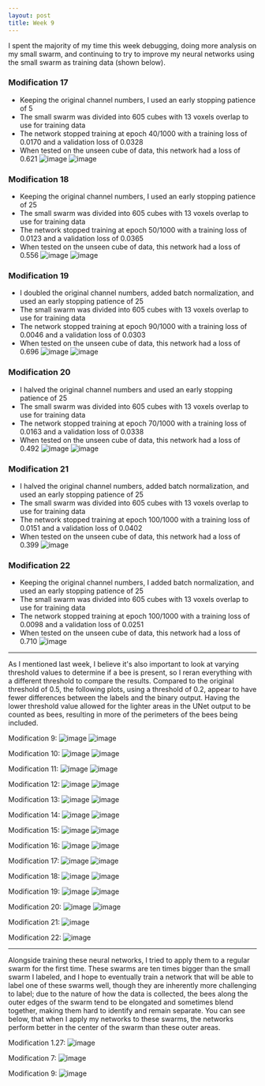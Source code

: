 ```yaml
---
layout: post
title: Week 9
---
```



I spent the majority of my time this week debugging, doing more analysis on my small swarm, and continuing to try to improve my neural networks using the small swarm as training data (shown below). 

### Modification 17
- Keeping the original channel numbers, I used an early stopping patience of 5
- The small swarm was divided into 605 cubes with 13 voxels overlap to use for training data
- The network stopped training at epoch 40/1000 with a training loss of 0.0170 and a validation loss of 0.0328
- When tested on the unseen cube of data, this network had a loss of 0.621
![image](https://github.com/user-attachments/assets/5039002a-f5e5-4101-a919-cb749b639722)
![image](https://github.com/user-attachments/assets/24a12a82-b8c6-49f8-aa73-d4fb552eb521)

### Modification 18
- Keeping the original channel numbers, I used an early stopping patience of 25
- The small swarm was divided into 605 cubes with 13 voxels overlap to use for training data
- The network stopped training at epoch 50/1000 with a training loss of 0.0123 and a validation loss of 0.0365
- When tested on the unseen cube of data, this network had a loss of 0.556
![image](https://github.com/user-attachments/assets/3e35e8bc-a23c-4d5d-8efc-d125606164d7)
![image](https://github.com/user-attachments/assets/6f78cfc4-58fc-4666-8397-8da36864e2c5)

### Modification 19
- I doubled the original channel numbers, added batch normalization, and used an early stopping patience of 25
- The small swarm was divided into 605 cubes with 13 voxels overlap to use for training data
- The network stopped training at epoch 90/1000 with a training loss of 0.0046 and a validation loss of 0.0303
- When tested on the unseen cube of data, this network had a loss of 0.696
![image](https://github.com/user-attachments/assets/f22164ab-2b83-4182-bf67-73722b6e3232)
![image](https://github.com/user-attachments/assets/0973ffe2-3116-45e8-9956-af8c1bdacca6)

### Modification 20
- I halved the original channel numbers and used an early stopping patience of 25
- The small swarm was divided into 605 cubes with 13 voxels overlap to use for training data
- The network stopped training at epoch 70/1000 with a training loss of 0.0163 and a validation loss of 0.0338
- When tested on the unseen cube of data, this network had a loss of 0.492
![image](https://github.com/user-attachments/assets/1c46ac8a-d656-4c25-8457-b1d78f44fc2a)
![image](https://github.com/user-attachments/assets/1d18bf46-928b-4488-a42b-c5a595d339cd)

### Modification 21
- I halved the original channel numbers, added batch normalization, and used an early stopping patience of 25
- The small swarm was divided into 605 cubes with 13 voxels overlap to use for training data
- The network stopped training at epoch 100/1000 with a training loss of 0.0151 and a validation loss of 0.0402
- When tested on the unseen cube of data, this network had a loss of 0.399
![image](https://github.com/user-attachments/assets/288b163b-6b4a-4492-a1fa-834df1427fbd)

### Modification 22
- Keeping the original channel numbers, I added batch normalization, and used an early stopping patience of 25
- The small swarm was divided into 605 cubes with 13 voxels overlap to use for training data
- The network stopped training at epoch 100/1000 with a training loss of 0.0098 and a validation loss of 0.0251
- When tested on the unseen cube of data, this network had a loss of 0.710
![image](https://github.com/user-attachments/assets/9fa30bd5-80ed-4080-ac3f-3ac3cab88647)


-----------------------------------------------------------------------------------------------------------------------------------------------

As I mentioned last week, I believe it's also important to look at varying threshold values to determine if a bee is present, so I reran everything with a different threshold to compare the results. Compared to the original threshold of 0.5, the following plots, using a threshold of 0.2, appear to have fewer differences between the labels and the binary output. Having the lower threshold value allowed for the lighter areas in the UNet output to be counted as bees, resulting in more of the perimeters of the bees being included. 

Modification 9:
![image](https://github.com/user-attachments/assets/32ca4366-695a-431c-9d97-b3f8e6fe9ebd)
![image](https://github.com/user-attachments/assets/9c913bd2-8c8e-4cfc-9931-25fc10bc2ebe)

Modification 10:
![image](https://github.com/user-attachments/assets/bd9c0ab1-64a1-44a0-89c4-c9c0aacfd1da)
![image](https://github.com/user-attachments/assets/10c5024e-785b-4f16-9bf6-a6f1eb4bb8de)

Modification 11:
![image](https://github.com/user-attachments/assets/a4a6771f-ded5-4019-b0c5-5fc56348adae)
![image](https://github.com/user-attachments/assets/350cc8bc-566d-491a-93d7-c63e4cd99932)

Modification 12:
![image](https://github.com/user-attachments/assets/b6236f60-0fa7-4c33-b924-98ecb129db0f)
![image](https://github.com/user-attachments/assets/80ccefca-48b7-4a38-bf8c-e0b3001639bf)

Modification 13:
![image](https://github.com/user-attachments/assets/c139640c-e2c8-4b1b-b338-15debce1957c)
![image](https://github.com/user-attachments/assets/e6ca3c10-c6dd-475b-9b0f-de38d832ebdb)

Modification 14:
![image](https://github.com/user-attachments/assets/ab445095-1cfa-4b6c-b979-efdd3856105d)
![image](https://github.com/user-attachments/assets/2595cf21-8653-482f-9e82-7e39db45b24d)

Modification 15:
![image](https://github.com/user-attachments/assets/d9e0d991-78e2-4ede-88bc-21a331314cb5)
![image](https://github.com/user-attachments/assets/6a04a142-b39c-420b-9c47-a6a8df064822)

Modification 16:
![image](https://github.com/user-attachments/assets/f3f89b45-efb6-44a3-ba77-754f3d291532)
![image](https://github.com/user-attachments/assets/f7747416-1f17-4e70-9df7-f74da402bd8d)

Modification 17:
![image](https://github.com/user-attachments/assets/dd595a5c-ee4d-43cc-8c29-8ffea8d7c049)
![image](https://github.com/user-attachments/assets/fda29336-1f7c-4dc2-af93-13ee14a3a38b)

Modification 18:
![image](https://github.com/user-attachments/assets/be037261-3723-486a-ba2a-ed5d2d4cba71)
![image](https://github.com/user-attachments/assets/78333989-443d-4d5e-b8d6-536bedc35a41)

Modification 19:
![image](https://github.com/user-attachments/assets/20fdd2a2-d837-4536-89ea-766f62ca0c1e)
![image](https://github.com/user-attachments/assets/14e0befd-f6fb-4ab5-84f9-ae29b16aba98)

Modification 20:
![image](https://github.com/user-attachments/assets/39a12034-3f04-4511-84a6-51ec4c2f24c2)
![image](https://github.com/user-attachments/assets/39c9ee72-e328-4630-91d2-392e0ba84e05)

Modification 21:
![image](https://github.com/user-attachments/assets/a4f96620-313b-4532-86f8-d9a11a8765be)

Modification 22:
![image](https://github.com/user-attachments/assets/3cb4f11b-76ec-4e98-a1f9-03b670c99f69)

-----------------------------------------------------------------------------------------------------------------------------------------------

Alongside training these neural networks, I tried to apply them to a regular swarm for the first time. These swarms are ten times bigger than the small swarm I labeled, and I hope to eventually train a network that will be able to label one of these swarms well, though they are inherently more challenging to label; due to the nature of how the data is collected, the bees along the outer edges of the swarm tend to be elongated and sometimes blend together, making them hard to identify and remain separate. You can see below, that when I apply my networks to these swarms, the networks perform better in the center of the swarm than these outer areas. 

Modification 1.27:
![image](https://github.com/user-attachments/assets/1e2d4878-01ec-48c1-a608-f08d2f081379)

Modification 7:
![image](https://github.com/user-attachments/assets/da029703-c398-42dc-b136-915fdb164bf0)

Modification 9:
![image](https://github.com/user-attachments/assets/3d951955-3007-49ec-8787-c0ff7356c7ed)



